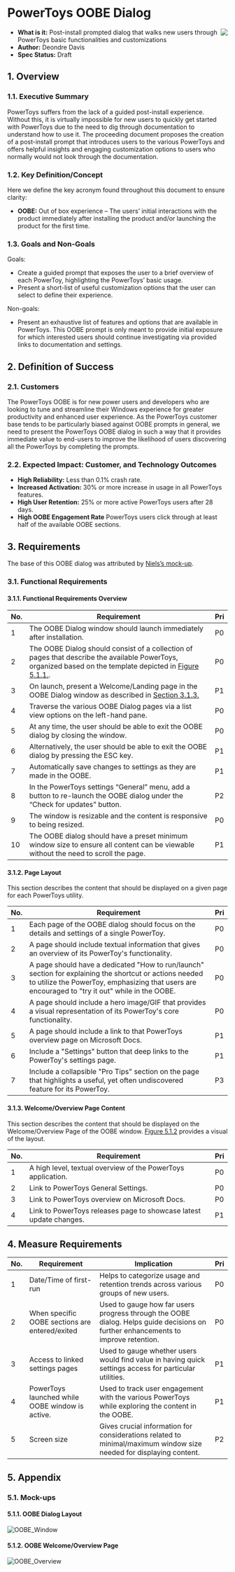 # PowerToys OOBE Dialog

<img align="right" src="./images/Logo.png" />

- **What is it:** Post-install prompted dialog that walks new users through PowerToys basic functionalities and customizations
- **Author:** Deondre Davis
- **Spec Status:** Draft

## 1. Overview

### 1.1. Executive Summary

PowerToys suffers from the lack of a guided post-install experience. Without this, it is virtually impossible for new users to quickly get started with PowerToys due to the need to dig through documentation to understand how to use it. The proceeding document proposes the creation of a post-install prompt that introduces users to the various PowerToys and offers helpful insights and engaging customization options to users who normally would not look through the documentation.

### 1.2. Key Definition/Concept

Here we define the key acronym found throughout this document to ensure clarity:

- **OOBE:** Out of box experience – The users’ initial interactions with the product immediately after installing the product and/or launching the product for the first time.

### 1.3. Goals and Non-Goals

Goals:

- Create a guided prompt that exposes the user to a brief overview of each PowerToy, highlighting the PowerToys’ basic usage.
- Present a short-list of useful customization options that the user can select to define their experience.

Non-goals:

- Present an exhaustive list of features and options that are available in PowerToys. This OOBE prompt is only meant to provide initial exposure for which interested users should continue investigating via provided links to documentation and settings.

## 2. Definition of Success

### 2.1. Customers

The PowerToys OOBE is for new power users and developers who are looking to tune and streamline their Windows experience for greater productivity and enhanced user experience. As the PowerToys customer base tends to be particularly biased against OOBE prompts in general, we need to present the PowerToys OOBE dialog in such a way that it provides immediate value to end-users to improve the likelihood of users discovering all the PowerToys by completing the prompts.

### 2.2. Expected Impact: Customer, and Technology Outcomes

- **High Reliability:** Less than 0.1% crash rate.
- **Increased Activation:** 30% or more increase in usage in all PowerToys features.
- **High User Retention:** 25% or more active PowerToys users after 28 days.
- **High OOBE Engagement Rate** PowerToys users click through at least half of the available OOBE sections.

## 3. Requirements

  The base of this OOBE dialog was attributed by [Niels’s mock-up](https://github.com/microsoft/PowerToys/issues/1285).

### 3.1. Functional Requirements

#### 3.1.1. Functional Requirements Overview

|No. | Requirement | Pri |
| - | - | - |
|1 | The OOBE Dialog window should launch immediately after installation. | P0 |
|2 | The OOBE Dialog should consist of a collection of pages that describe the available PowerToys, organized based on the template depicted in [Figure 5.1.1.](#511-oobe-dialog-layout). | P0 |
|3 | On launch, present a Welcome/Landing page in the OOBE Dialog window as described in [Section 3.1.3.](#313-welcomeoverview-page-content)  | P1 |
|4 | Traverse the various OOBE Dialog pages via a list view options on the left-hand pane. | P0 |
|5 | At any time, the user should be able to exit the OOBE dialog by closing the window. | P0 |
|6 | Alternatively, the user should be able to exit the OOBE dialog by pressing the ESC key. | P1 |
|7 | Automatically save changes to settings as they are made in the OOBE. | P1 |
|8 | In the PowerToys settings “General” menu, add a button to re-launch the OOBE dialog under the “Check for updates” button. | P2 |
|9 | The window is resizable and the content is responsive to being resized. | P0 |
|10 | The OOBE dialog should have a preset minimum window size to ensure all content can be viewable without the need to scroll the page. | P1 |

#### 3.1.2. Page Layout

This section describes the content that should be displayed on a given page for each PowerToys utility.

| No. | Requirement | Pri |
| - | - | - |
|1 | Each page of the OOBE dialog should focus on the details and settings of a single PowerToy. | P0 |
|2 | A page should include textual information that gives an overview of its PowerToy's functionality. | P0 |
|3 | A page should have a dedicated "How to run/launch" section for explaining the shortcut or actions needed to utilize the PowerToy, emphasizing that users are encouraged to "try it out" while in the OOBE. | P0 |
|4 | A page should include a hero image/GIF that provides a visual representation of its PowerToy's core functionality. | P0 |
|5 | A page should include a link to that PowerToys overview page on Microsoft Docs. | P1 |
|6 | Include a &quot;Settings&quot; button that deep links to the PowerToy's settings page. | P1 |
|7 | Include a collapsible &quot;Pro Tips&quot; section on the page that highlights a useful, yet often undiscovered feature for its PowerToy. | P3 |

#### 3.1.3. Welcome/Overview Page Content

This section describes the content that should be displayed on the Welcome/Overview Page of the OOBE window. [Figure 5.1.2](#512-oobe-welcomeoverview-page) provides a visual of the layout.

| No. | Requirement | Pri |
| - | - | - |
|1 | A high level, textual overview of the PowerToys application. | P0 |
|2 | Link to PowerToys General Settings. | P0 |
|3 | Link to PowerToys overview on Microsoft Docs. | P0 |
|4 | Link to PowerToys releases page to showcase latest update changes. | P1 |

## 4. Measure Requirements

| No. | Requirement | Implication | Pri |
| --- | --- | --- | --- |
|1 | Date/Time of first-run | Helps to categorize usage and retention trends across various groups of new users. | P0 |
|2 | When specific OOBE sections are entered/exited | Used to gauge how far users progress through the OOBE dialog. Helps guide decisions on further enhancements to improve retention. | P0 |
|3 | Access to linked settings pages | Used to gauge whether users would find value in having quick settings access for particular utilities. | P1 |
|4 | PowerToys launched while OOBE window is active. | Used to track user engagement with the various PowerToys while exploring the content in the OOBE. | P1 |
|5 | Screen size | Gives crucial information for considerations related to minimal/maximum window size needed for displaying content. | P2 |

## 5. Appendix

### 5.1. Mock-ups

#### 5.1.1. OOBE Dialog Layout

![OOBE_Window](./images/OOBE/OOBE_Utility_template.png "OOBE Dialog Window")

#### 5.1.2. OOBE Welcome/Overview Page

![OOBE_Overview](./images/OOBE/OverviewPage.png "OOBE Overview Page")
